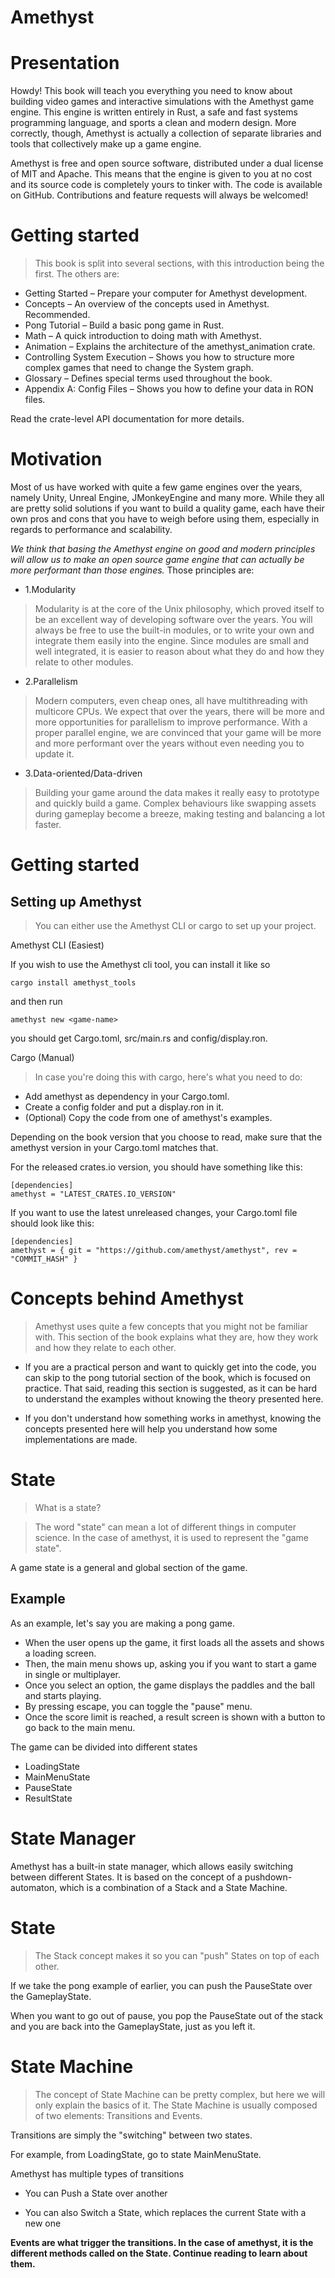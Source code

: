# Amethyst

# Presentation

Howdy! This book will teach you everything you need to know about building video games and interactive simulations with the Amethyst game engine. This engine is written entirely in Rust, a safe and fast systems programming language, and sports a clean and modern design. More correctly, though, Amethyst is actually a collection of separate libraries and tools that collectively make up a game engine.

Amethyst is free and open source software, distributed under a dual license of MIT and Apache. This means that the engine is given to you at no cost and its source code is completely yours to tinker with. The code is available on GitHub. Contributions and feature requests will always be welcomed!


# Getting started
>This book is split into several sections, with this introduction being the first. The others are:

- Getting Started – Prepare your computer for Amethyst development.
- Concepts – An overview of the concepts used in Amethyst. Recommended.
- Pong Tutorial – Build a basic pong game in Rust.
- Math – A quick introduction to doing math with Amethyst.
- Animation – Explains the architecture of the amethyst_animation crate.
- Controlling System Execution – Shows you how to structure more complex games that need to change the System graph.
- Glossary – Defines special terms used throughout the book.
- Appendix A: Config Files – Shows you how to define your data in RON files.

Read the crate-level API documentation for more details.

# Motivation

Most of us have worked with quite a few game engines over the years, namely Unity, Unreal Engine, JMonkeyEngine and many more. While they all are pretty solid solutions if you want to build a quality game, each have their own pros and cons that you have to weigh before using them, especially in regards to performance and scalability.

*We think that basing the Amethyst engine on good and modern principles will allow us to make an open source game engine that can actually be more performant than those engines.* Those principles are:

- 1.Modularity
>Modularity is at the core of the Unix philosophy, which proved itself to be an excellent way of developing software over the years. You will always be free to use the built-in modules, or to write your own and integrate them easily into the engine. Since modules are small and well integrated, it is easier to reason about what they do and how they relate to other modules.

- 2.Parallelism

>Modern computers, even cheap ones, all have multithreading with multicore CPUs. We expect that over the years, there will be more and more opportunities for parallelism to improve performance. With a proper parallel engine, we are convinced that your game will be more and more performant over the years without even needing you to update it.

- 3.Data-oriented/Data-driven
>Building your game around the data makes it really easy to prototype and quickly build a game. Complex behaviours like swapping assets during gameplay become a breeze, making testing and balancing a lot faster.

# Getting started

## Setting up Amethyst
>You can either use the Amethyst CLI or cargo to set up your project.

Amethyst CLI (Easiest)

If you wish to use the Amethyst cli tool, you can install it like so

    cargo install amethyst_tools
and then run

    amethyst new <game-name>
you should get Cargo.toml, src/main.rs and config/display.ron.


Cargo (Manual)
>In case you're doing this with cargo, here's what you need to do:

- Add amethyst as dependency in your Cargo.toml.
- Create a config folder and put a display.ron in it.
- (Optional) Copy the code from one of amethyst's examples.

Depending on the book version that you choose to read, make sure that the amethyst version in your Cargo.toml matches that.

For the released crates.io version, you should have something like this:

    [dependencies]
    amethyst = "LATEST_CRATES.IO_VERSION"

If you want to use the latest unreleased changes, your Cargo.toml file should look like this:

    [dependencies]
    amethyst = { git = "https://github.com/amethyst/amethyst", rev = "COMMIT_HASH" }


# Concepts behind Amethyst
>Amethyst uses quite a few concepts that you might not be familiar with. This section of the book explains what they are, how they work and how they relate to each other.

- If you are a practical person and want to quickly get into the code, you can skip to the pong tutorial section of the book, which is focused on practice. That said, reading this section is suggested, as it can be hard to understand the examples without knowing the theory presented here.

- If you don't understand how something works in amethyst, knowing the concepts presented here will help you understand how some implementations are made.

# State
>What is a state?

>The word "state" can mean a lot of different things in computer science. In the case of amethyst, it is used to represent the "game state".

A game state is a general and global section of the game.

## Example

As an example, let's say you are making a pong game.

- When the user opens up the game, it first loads all the assets and shows a loading screen.
- Then, the main menu shows up, asking you if you want to start a game in single or multiplayer.
- Once you select an option, the game displays the paddles and the ball and starts playing.
- By pressing escape, you can toggle the "pause" menu.
- Once the score limit is reached, a result screen is shown with a button to go back to the main menu.

The game can be divided into different states

- LoadingState
- MainMenuState
- PauseState
- ResultState

# State Manager

Amethyst has a built-in state manager, which allows easily switching between different States. It is based on the concept of a pushdown-automaton, which is a combination of a Stack and a State Machine.

# State 
> The Stack concept makes it so you can "push" States on top of each other.

If we take the pong example of earlier, you can push the PauseState over the GameplayState.

When you want to go out of pause, you pop the PauseState out of the stack and you are back into the GameplayState, just as you left it.

# State Machine
> The concept of State Machine can be pretty complex, but here we will only explain the basics of it. The State Machine is usually composed of two elements: Transitions and Events.

Transitions are simply the "switching" between two states.

For example, from LoadingState, go to state MainMenuState.

Amethyst has multiple types of transitions

- You can Push a State over another
   
- You can also Switch a State, which replaces the current State with a new one

**Events are what trigger the transitions. In the case of amethyst, it is the different methods called on the State. Continue reading to learn about them.**


